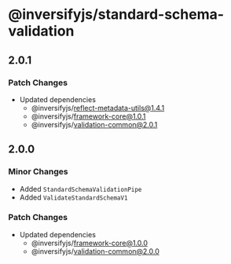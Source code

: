 # @inversifyjs/standard-schema-validation

## 2.0.1

### Patch Changes

- Updated dependencies
  - @inversifyjs/reflect-metadata-utils@1.4.1
  - @inversifyjs/framework-core@1.0.1
  - @inversifyjs/validation-common@2.0.1

## 2.0.0

### Minor Changes

- Added `StandardSchemaValidationPipe`
- Added `ValidateStandardSchemaV1`

### Patch Changes

- Updated dependencies
  - @inversifyjs/framework-core@1.0.0
  - @inversifyjs/validation-common@2.0.0
